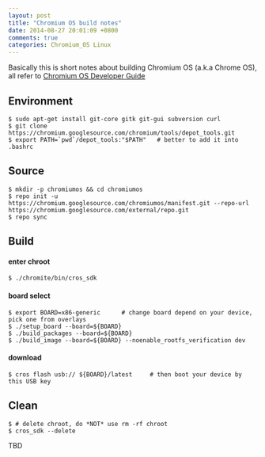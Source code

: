 ```yaml
---
layout: post
title: "Chromium OS build notes"
date: 2014-08-27 20:01:09 +0800
comments: true
categories: Chromium_OS Linux
---
```


Basically this is short notes about building Chromium OS (a.k.a Chrome OS), all refer to [Chromium OS Developer Guide](http://www.chromium.org/chromium-os/developer-guide)

## Environment
    $ sudo apt-get install git-core gitk git-gui subversion curl
    $ git clone https://chromium.googlesource.com/chromium/tools/depot_tools.git
    $ export PATH=`pwd`/depot_tools:"$PATH"   # better to add it into .bashrc
## Source 
    $ mkdir -p chromiumos && cd chromiumos
    $ repo init -u https://chromium.googlesource.com/chromiumos/manifest.git --repo-url https://chromium.googlesource.com/external/repo.git
    $ repo sync
## Build
#### enter chroot
    $ ./chromite/bin/cros_sdk
#### board select
    $ export BOARD=x86-generic      # change board depend on your device, pick one from overlays
    $ ./setup_board --board=${BOARD}
    $ ./build_packages --board=${BOARD}
    $ ./build_image --board=${BOARD} --noenable_rootfs_verification dev
#### download
    $ cros flash usb:// ${BOARD}/latest     # then boot your device by this USB key
## Clean
    $ # delete chroot, do *NOT* use rm -rf chroot
    $ cros_sdk --delete

TBD
